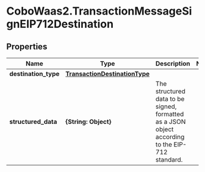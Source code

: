 # CoboWaas2.TransactionMessageSignEIP712Destination

## Properties

Name | Type | Description | Notes
------------ | ------------- | ------------- | -------------
**destination_type** | [**TransactionDestinationType**](TransactionDestinationType.md) |  | 
**structured_data** | **{String: Object}** | The structured data to be signed, formatted as a JSON object according to the EIP-712 standard. | 


